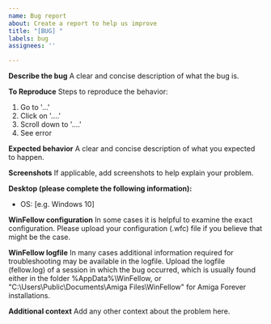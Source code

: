 ```yaml
---
name: Bug report
about: Create a report to help us improve
title: "[BUG] "
labels: bug
assignees: ''

---
```


**Describe the bug**
A clear and concise description of what the bug is.

**To Reproduce**
Steps to reproduce the behavior:
1. Go to '...'
2. Click on '....'
3. Scroll down to '....'
4. See error

**Expected behavior**
A clear and concise description of what you expected to happen.

**Screenshots**
If applicable, add screenshots to help explain your problem.

**Desktop (please complete the following information):**
 - OS: [e.g. Windows 10]

**WinFellow configuration**
In some cases it is helpful to examine the exact configuration. Please upload your configuration (.wfc) file if you believe that might be the case.

**WinFellow logfile**
In many cases additional information required for troubleshooting may be available in the logfile. Upload the logfile (fellow.log) of a session in which the bug occurred, which is usually found either in the folder %AppData%\WinFellow, or "C:\Users\Public\Documents\Amiga Files\WinFellow" for Amiga Forever installations.

**Additional context**
Add any other context about the problem here.
